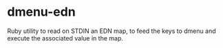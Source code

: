 dmenu-edn
=========

Ruby utility to read on STDIN an EDN map, to feed the keys to dmenu
and execute the associated value in the map.